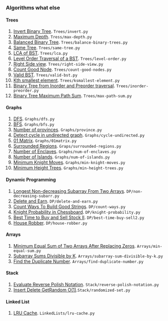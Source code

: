 ### Algorithms what else
#### Trees
1. [Invert Binary Tree](https://leetcode.com/problems/invert-binary-tree/description/). ```Trees/invert.py```
2. [Maximum Depth](https://leetcode.com/problems/maximum-depth-of-binary-tree/description/). ```Tress/max-depth.py```
3. [Balanced Binary Tree](https://leetcode.com/problems/balanced-binary-tree/description/). ```Trees/balance-binary-trees.py```
4. [Same Tree](https://leetcode.com/problems/same-tree/description/). ```Trees/same-tree.py```
5. [LCA of BST](https://leetcode.com/problems/lowest-common-ancestor-of-a-binary-search-tree/description/). ```Trees/lca.py```
6. [Level Order Traversal of a BST](https://leetcode.com/problems/binary-tree-level-order-traversa). ```Trees/level-order.py```
7. [Right Side view](https://leetcode.com/problems/binary-tree-right-side-view/description/). ```Trees/right-side-view.py```
8. [Count Good Node](https://leetcode.com/problems/count-good-nodes-in-binary-tree/description/). ```Trees/count-good-nodes.py```
9. [Valid BST](https://leetcode.com/problems/validate-binary-search-tree/description/). ```Trees/valid-bst.py```
10. [Kth smallest element](https://leetcode.com/problems/kth-smallest-element-in-a-bst/description/). ```Trees/ksmallest-element.py```
11. [Binary Tree from Inorder and Preorder traversal](https://leetcode.com/problems/construct-binary-tree-from-preorder-and-inorder-traversal/description/). ```Trees/inorder-preorder.py```
12. [Binary Tree Maximum Path Sum](https://leetcode.com/problems/binary-tree-maximum-path-sum/description/). ```Trees/max-path-sum.py```
#### Graphs
1. [DFS](https://practice.geeksforgeeks.org/problems/depth-first-traversal-for-a-graph/1?utm_source=geeksforgeeks&utm_medium=article_practice_tab&utm_campaign=article_practice_tab). ```Graphs/dfs.py```
2. [BFS](https://practice.geeksforgeeks.org/problems/bfs-traversal-of-graph/1?utm_source=geeksforgeeks&utm_medium=ml_article_practice_tab&utm_campaign=article_practice_tab). ```Graphs/bfs.py``` 
3. [Number of provinces](https://leetcode.com/problems/number-of-provinces/description/). ```Graphs/province.py```
4. [Detect cycle in undirected graph](https://practice.geeksforgeeks.org/problems/detect-cycle-in-an-undirected-graph/1?utm_source=geeksforgeeks&utm_medium=article_practice_tab&utm_campaign=article_practice_tab). ```Graphs/cycle-undirected.py```
5. [01 Matrix](https://leetcode.com/problems/01-matrix/description/). ```Graphs/01matrix.py```
6. [Surrounded Regions](https://leetcode.com/problems/surrounded-regions/description/). ```Graps/surrounded-regions.py```
7. [Number of Enclaves](https://leetcode.com/problems/number-of-enclaves/description/). ```Graphs/num-of-enclaves.py```
8. [Number of Islands](https://leetcode.com/problems/number-of-islands/submissions/). ```Graphs/num-of-islands.py```
9. [Minimum Knight Moves](https://leetcode.com/problems/minimum-knight-moves/description/). ```Graphs/min-knight-moves.py```
10. [Minimum Height Trees](https://leetcode.com/problems/minimum-height-trees/description/). ```Graphs/min-height-trees.py```
#### Dynamic Programming
1. [Longest Non-decreasing Subarray From Two Arrays](https://leetcode.com/problems/longest-non-decreasing-subarray-from-two-arrays/). ```DP/non-decreasing-subarr.py```
2. [Delete and Earn](https://leetcode.com/problems/delete-and-earn/description/). ```DP/delete-and-earn.py```
3. [Count Ways To Build Good Strings](https://leetcode.com/problems/count-ways-to-build-good-strings/description/). ```DP/count-ways.py```
4. [Knight Probability in Chessboard](https://leetcode.com/problems/knight-probability-in-chessboard/description/). ```DP/knight-probability.py```
5. [Best Time to Buy and Sell Stock II](https://leetcode.com/problems/best-time-to-buy-and-sell-stock-ii/description/). ```DP/best-time-buy-sell2.py```
6. [House Robber](https://leetcode.com/problems/house-robber/description/). ```DP/house-robber.py```
#### Arrays
1. [Minimum Equal Sum of Two Arrays After Replacing Zeros](https://leetcode.com/problems/minimum-equal-sum-of-two-arrays-after-replacing-zeros/description/). ```Arrays/min-equal-sum.py```
2. [Subarray Sums Divisible by K](https://leetcode.com/problems/subarray-sums-divisible-by-k/). ```Arrays/subarray-sum-divisible-by-k.py```
3. [Find the Duplicate Number](https://leetcode.com/problems/find-the-duplicate-number/description/). ```Arrays/find-duplicate-number.py```
#### Stack
1. [Evaluate Reverse Polish Notation](https://leetcode.com/problems/evaluate-reverse-polish-notation/). ```Stack/reverse-polish-notation.py```
2. [Insert Delete GetRandom O(1)](https://leetcode.com/problems/insert-delete-getrandom-o1/description/).```Stack/randomized-set.py```
#### Linked List
1. [LRU Cache](https://leetcode.com/problems/lru-cache/description/). ```LinkedLists/lru-cache.py```
